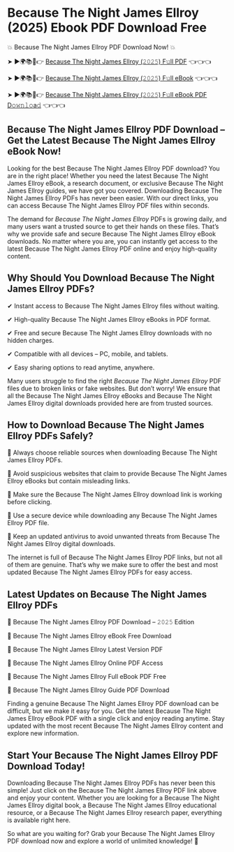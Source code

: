 # Because The Night James Ellroy (2025) Ebook PDF Download Free

💥 Because The Night James Ellroy PDF Download Now! 💥

➤ ►🌍📚📱👉 [Because The Night James Ellroy (𝟸𝟶𝟸𝟻) F𝚞ll PDF](https://getpdf.xyz/because-the-night-james-ellroy) 👈👈👈


➤ ►🌍📚📱👉 [Because The Night James Ellroy (𝟸𝟶𝟸𝟻) F𝚞ll eBook](https://getpdf.xyz/because-the-night-james-ellroy) 👈👈👈


➤ ►🌍📚📱👉 [Because The Night James Ellroy (𝟸𝟶𝟸𝟻) F𝚞ll eBook PDF D𝚘𝚠𝚗𝚕𝚘a𝚍](https://getpdf.xyz/because-the-night-james-ellroy) 👈👈👈


## Because The Night James Ellroy PDF Download – Get the Latest Because The Night James Ellroy eBook Now!

Looking for the best Because The Night James Ellroy PDF download? You are in the right place! Whether you need the latest Because The Night James Ellroy eBook, a research document, or exclusive Because The Night James Ellroy guides, we have got you covered. Downloading Because The Night James Ellroy PDFs has never been easier. With our direct links, you can access Because The Night James Ellroy PDF files within seconds.

The demand for *Because The Night James Ellroy* PDFs is growing daily, and many users want a trusted source to get their hands on these files. That’s why we provide safe and secure Because The Night James Ellroy eBook downloads. No matter where you are, you can instantly get access to the latest Because The Night James Ellroy PDF online and enjoy high-quality content.

## Why Should You Download Because The Night James Ellroy PDFs?

✔ Instant access to Because The Night James Ellroy files without waiting.

✔ High-quality Because The Night James Ellroy eBooks in PDF format.

✔ Free and secure Because The Night James Ellroy downloads with no hidden charges.

✔ Compatible with all devices – PC, mobile, and tablets.

✔ Easy sharing options to read anytime, anywhere.

Many users struggle to find the right *Because The Night James Ellroy* PDF files due to broken links or fake websites. But don’t worry! We ensure that all the Because The Night James Ellroy eBooks and Because The Night James Ellroy digital downloads provided here are from trusted sources.

## How to Download Because The Night James Ellroy PDFs Safely?

📌 Always choose reliable sources when downloading Because The Night James Ellroy PDFs.

📌 Avoid suspicious websites that claim to provide Because The Night James Ellroy eBooks but contain misleading links.

📌 Make sure the Because The Night James Ellroy download link is working before clicking.

📌 Use a secure device while downloading any Because The Night James Ellroy PDF file.

📌 Keep an updated antivirus to avoid unwanted threats from Because The Night James Ellroy digital downloads.

The internet is full of Because The Night James Ellroy PDF links, but not all of them are genuine. That’s why we make sure to offer the best and most updated Because The Night James Ellroy PDFs for easy access.

## Latest Updates on Because The Night James Ellroy PDFs

🔹 Because The Night James Ellroy PDF Download – 𝟸𝟶𝟸𝟻 Edition

🔹 Because The Night James Ellroy eBook Free Download

🔹 Because The Night James Ellroy Latest Version PDF

🔹 Because The Night James Ellroy Online PDF Access

🔹 Because The Night James Ellroy Full eBook PDF Free

🔹 Because The Night James Ellroy Guide PDF Download

Finding a genuine Because The Night James Ellroy PDF download can be difficult, but we make it easy for you. Get the latest Because The Night James Ellroy eBook PDF with a single click and enjoy reading anytime. Stay updated with the most recent Because The Night James Ellroy content and explore new information.

## Start Your Because The Night James Ellroy PDF Download Today!

Downloading Because The Night James Ellroy PDFs has never been this simple! Just click on the Because The Night James Ellroy PDF link above and enjoy your content. Whether you are looking for a Because The Night James Ellroy digital book, a Because The Night James Ellroy educational resource, or a Because The Night James Ellroy research paper, everything is available right here.

So what are you waiting for? Grab your Because The Night James Ellroy PDF download now and explore a world of unlimited knowledge! 🚀